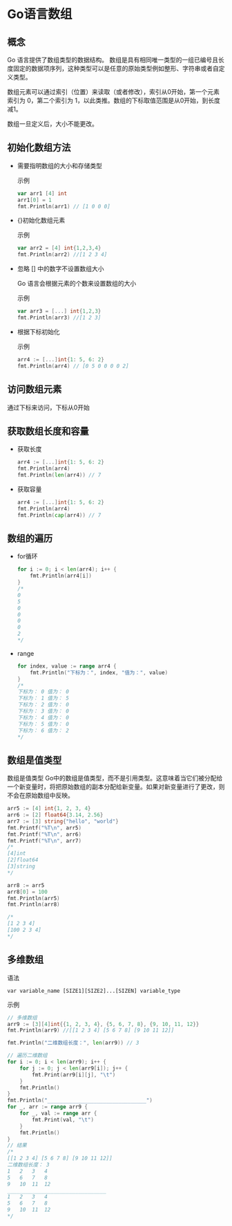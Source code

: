 # Go语言数组

## 概念

Go 语言提供了数组类型的数据结构。 数组是具有相同唯一类型的一组已编号且长度固定的数据项序列，这种类型可以是任意的原始类型例如整形、字符串或者自定义类型。

数组元素可以通过索引（位置）来读取（或者修改），索引从0开始，第一个元素索引为 0，第二个索引为 1，以此类推。数组的下标取值范围是从0开始，到长度减1。

数组一旦定义后，大小不能更改。

## 初始化数组方法

- 需要指明数组的大小和存储类型

  示例

  ```go
  var arr1 [4] int
  arr1[0] = 1
  fmt.Println(arr1) // [1 0 0 0]
  ```

- {}初始化数组元素

  示例

  ```go
  var arr2 = [4] int{1,2,3,4}
  fmt.Println(arr2) //[1 2 3 4]
  ```

- 忽略 [] 中的数字不设置数组大小

  Go 语言会根据元素的个数来设置数组的大小

  示例

  ```go
  var arr3 = [...] int{1,2,3}
  fmt.Println(arr3) //[1 2 3]
  ```

- 根据下标初始化

  示例

  ```go
  arr4 := [...]int{1: 5, 6: 2}
  fmt.Println(arr4) // [0 5 0 0 0 0 2]
  ```

## 访问数组元素

通过下标来访问，下标从0开始

## 获取数组长度和容量

- 获取长度

  ```go
  arr4 := [...]int{1: 5, 6: 2}
  fmt.Println(arr4)
  fmt.Println(len(arr4)) // 7
  ```

- 获取容量

  ```go
  arr4 := [...]int{1: 5, 6: 2}
  fmt.Println(arr4)
  fmt.Println(cap(arr4)) // 7
  ```

## 数组的遍历

- for循环

  ```go
  for i := 0; i < len(arr4); i++ {
      fmt.Println(arr4[i])
  }
  /*
  0
  5
  0
  0
  0
  0
  2
  */
  ```

- range

  ```go
  for index, value := range arr4 {
      fmt.Println("下标为：", index, "值为：", value)
  }
  /*
  下标为： 0 值为： 0
  下标为： 1 值为： 5
  下标为： 2 值为： 0
  下标为： 3 值为： 0
  下标为： 4 值为： 0
  下标为： 5 值为： 0
  下标为： 6 值为： 2
  */
  ```

## 数组是值类型

数组是值类型 Go中的数组是值类型，而不是引用类型。这意味着当它们被分配给一个新变量时，将把原始数组的副本分配给新变量。如果对新变量进行了更改，则不会在原始数组中反映。

```go
arr5 := [4] int{1, 2, 3, 4}
arr6 := [2] float64{3.14, 2.56}
arr7 := [3] string{"hello", "world"}
fmt.Printf("%T\n", arr5)
fmt.Printf("%T\n", arr6)
fmt.Printf("%T\n", arr7)
/*
[4]int
[2]float64
[3]string
*/
```

```go
arr8 := arr5
arr8[0] = 100
fmt.Println(arr5)
fmt.Println(arr8)

/*
[1 2 3 4]
[100 2 3 4]
*/
```

## 多维数组

语法

````
var variable_name [SIZE1][SIZE2]...[SIZEN] variable_type
````

示例

```go
// 多维数组
arr9 := [3][4]int{{1, 2, 3, 4}, {5, 6, 7, 8}, {9, 10, 11, 12}}
fmt.Println(arr9) //[[1 2 3 4] [5 6 7 8] [9 10 11 12]]

fmt.Println("二维数组长度：", len(arr9)) // 3

// 遍历二维数组
for i := 0; i < len(arr9); i++ {
    for j := 0; j < len(arr9[i]); j++ {
        fmt.Print(arr9[i][j], "\t")
    }
    fmt.Println()
}
fmt.Println("________________________________")
for _, arr := range arr9 {
    for _, val := range arr {
        fmt.Print(val, "\t")
    }
    fmt.Println()
}
// 结果
/*
[[1 2 3 4] [5 6 7 8] [9 10 11 12]]
二维数组长度： 3
1	2	3	4	
5	6	7	8	
9	10	11	12	
________________________________
1	2	3	4	
5	6	7	8	
9	10	11	12
*/
```



